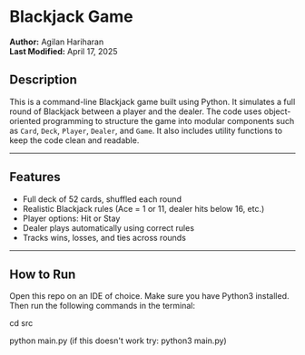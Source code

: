 # Blackjack Game 

**Author:** Agilan Hariharan  
**Last Modified:** April 17, 2025 

## Description

This is a command-line Blackjack game built using Python. It simulates a full round of Blackjack between a player and the dealer. The code uses object-oriented programming to structure the game into modular components such as `Card`, `Deck`, `Player`, `Dealer`, and `Game`. It also includes utility functions to keep the code clean and readable.

---

## Features

- Full deck of 52 cards, shuffled each round
- Realistic Blackjack rules (Ace = 1 or 11, dealer hits below 16, etc.)
- Player options: Hit or Stay
- Dealer plays automatically using correct rules
- Tracks wins, losses, and ties across rounds

---

## How to Run

Open this repo on an IDE of choice. Make sure you have Python3 installed. Then run the following commands in the terminal:

cd src

python main.py (if this doesn't work try: python3 main.py)

